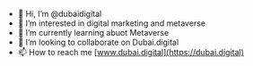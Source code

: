 - 👋 Hi, I’m @dubaidigital
- 👀 I’m interested in digital marketing and metaverse
- 🌱 I’m currently learning abuot Metaverse
- 💞️ I’m looking to collaborate on Dubai.digital
- 📫 How to reach me [www.dubai.digital](https://dubai.digital)

<!---
dubaidigital/dubaidigital is a ✨ special ✨ repository because its `README.md` (this file) appears on your GitHub profile.
You can click the Preview link to take a look at your changes.
--->
